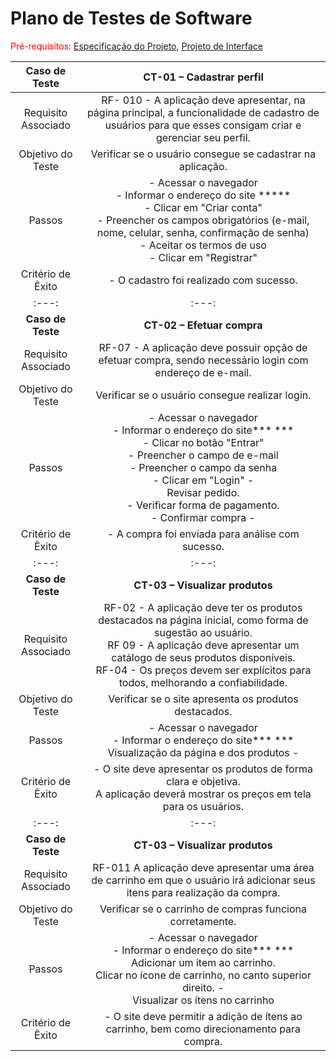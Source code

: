 # Plano de Testes de Software

<span style="color:red">Pré-requisitos: <a href="2-Especificação do Projeto.md"> Especificação do Projeto</a></span>, <a href="3-Projeto de Interface.md"> Projeto de Interface</a>

 
| **Caso de Teste** 	| **CT-01 – Cadastrar perfil** 	|
|:---:	|:---:	|
|	Requisito Associado 	| RF- 010 - A aplicação deve apresentar, na página principal, a funcionalidade de cadastro de usuários para que esses consigam criar e gerenciar seu perfil. |
| Objetivo do Teste 	| Verificar se o usuário consegue se cadastrar na aplicação. |
| Passos 	| - Acessar o navegador <br> - Informar o endereço do site ***** <br> - Clicar em "Criar conta" <br> - Preencher os campos obrigatórios (e-mail, nome, celular, senha, confirmação de senha) <br> - Aceitar os termos de uso <br> - Clicar em "Registrar" |
|Critério de Êxito | - O cadastro foi realizado com sucesso. |
|:---:	|:---:	|
| **Caso de Teste** 	| **CT-02 – Efetuar compra**|
|Requisito Associado | RF-07 - A aplicação deve possuir opção de efetuar compra, sendo necessário login com endereço de e-mail. |
| Objetivo do Teste 	| Verificar se o usuário consegue realizar login. |
| Passos 	| - Acessar o navegador <br> - Informar o endereço do site*** ***<br> - Clicar no botão "Entrar" <br> - Preencher o campo de e-mail <br> - Preencher o campo da senha <br> - Clicar em "Login" - <br> Revisar pedido. <br> - Verificar forma de pagamento. <br> - Confirmar compra -|
|Critério de Êxito | - A compra foi enviada para análise com sucesso. |
|:---:	|:---:	|
| **Caso de Teste** 	| **CT-03 – Visualizar produtos**|
|Requisito Associado | RF-02 - A aplicação deve ter os produtos destacados na página inicial, como forma de sugestão ao usuário.	<br> RF 09 - A aplicação deve apresentar um catálogo de seus produtos disponíveis. <br> RF-04 - Os preços devem ser explícitos para todos, melhorando a confiabilidade.|
| Objetivo do Teste 	| Verificar se o site apresenta os produtos destacados. |
| Passos 	| - Acessar o navegador <br> - Informar o endereço do site*** ***<br> Visualização da página e dos produtos -|
|Critério de Êxito | - O site deve apresentar os produtos de forma clara e objetiva. <br> A aplicação deverá mostrar os preços em tela para os usuários. |
|:---:	|:---:	|
| **Caso de Teste** 	| **CT-03 – Visualizar produtos**|
|Requisito Associado | RF-011	A aplicação deve apresentar uma área de carrinho em que o usuário irá adicionar seus itens para realização da compra.	 |
| Objetivo do Teste 	| Verificar se o carrinho de compras funciona corretamente. |
| Passos 	| - Acessar o navegador <br> - Informar o endereço do site*** ***<br> Adicionar um item ao carrinho. <br> Clicar no ícone de carrinho, no canto superior direito. - <br> Visualizar os ítens no carrinho|
|Critério de Êxito | - O site deve permitir a adição de ítens ao carrinho, bem como direcionamento para compra. |

